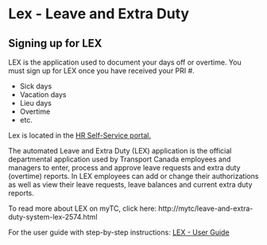 # Lex - Leave and Extra Duty #

## Signing up for LEX ##

LEX is the application used to document your days off or overtime. You must sign up for LEX once you have received your PRI #.
- Sick days
- Vacation days
- Lieu days
- Overtime
- etc.

Lex is located in the [HR Self-Service portal.](http://tcapps.tc.gc.ca/Corp-Serv-Gen/3/ess_lse/ui/pages/login/ess.aspx?culture=0)

The automated Leave and Extra Duty (LEX) application is the official departmental application used by Transport Canada employees and managers to enter, process and approve leave requests and extra duty (overtime) reports. In LEX employees can add or change their authorizations as well as view their leave requests, leave balances and current extra duty reports.

To read more about LEX on myTC, click here:
http://mytc/leave-and-extra-duty-system-lex-2574.html

For the user guide with step-by-step instructions:
[LEX - User Guide](http://mytc/rdims/7309895)
